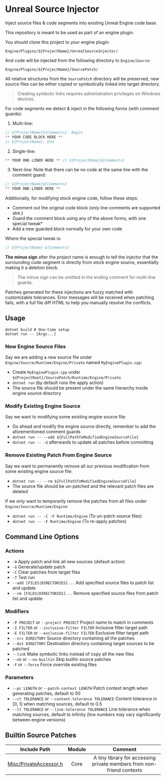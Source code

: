 # Unreal Source Injector

Inject source files & code segments into existing Unreal Engine code base.

This repository is meant to be used as part of an engine plugin. 

You should clone this project to your engine plugin:
```
Engine/Plugins/${ProjectName}/UnrealSourceInjector/
```
And code will be injected from the following directory to `Engine/Source`:
```
Engine/Plugins/${ProjectName}/SourcePatch/
```
All relative structures from the `SourcePatch` directory will be preserved,
new source files can be either copied or symbolically linked into target directory.

> Creating symbolic links requires administration privileges on Windows devices.

For code segments we detect & inject in the following forms (with comment guards):

1. Multi-line:

```cpp
// ${ProjectName}${Comments}: Begin
** YOUR CODE BLOCK HERE **
// ${ProjectName}: End
```

2. Single-line:

```cpp
** YOUR ONE-LINER HERE ** // ${ProjectName}${Comments}
```

3. Next-line: Note that there can be no code at the same line with the comment guard:

```cpp
// ${ProjectName}${Comments}
** YOUR ONE-LINER HERE **
```

Additionally, for modifying stock engine code, follow these steps:
* Comment out the original code block (only line comments are supported atm.)
* Guard the comment block using any of the above forms, with one special tweak*
* Add a new guarded block normally for your own code

Where the special tweak is:

```cpp
// ${ProjectName}-${Comments}
```

**The minus sign** after the project name is enough to tell the injector that the surrounding code segment is directly from stock engine source, essentially making it a deletion block.

> The minus sign can be omitted in the ending comment for multi-line guards.

Patches generated for these injections are fuzzy matched with customizable tolerances.
Error messages will be received when patching fails, with a full file diff HTML to help you manually resolve the conflicts.

## Usage

```shell
dotnet build # One-time setup 
dotnet run -- [Args...]
```

### New Engine Source Files

Say we are adding a new source file under `Engine/Source/Runtime/Engine/Private` named `MyEnginePlugin.cpp`:

* Create `MyEnginePlugin.cpp` under `${ProjectRoot}/SourcePatch/Runtime/Engine/Private`
* `dotnet run` (by default runs the apply action)
* The source file should be present under the same hierarchy inside engine source directory

### Modify Existing Engine Source

Say we want to modifying some existing engine source file:

* Go ahead and modify the engine source directly, remember to add the aforementioned comment guards
* `dotnet run -- --add ${FullPathToModifiedEngineSourceFile}`
* `dotnet run -- -G` afterwards to update all patches before committing

### Remove Existing Patch From Engine Source

Say we want to permanently remove all our previous modification from some existing engine source file:

* `dotnet run -- --rm ${FullPathToModifiedEngineSourceFile}`
* The source file should be un-patched and the relevant patch files are deleted

If we only want to temporarily remove the patches from all files under `Engine/Source/Runtime/Engine`:

* `dotnet run -- -C -F Runtime/Engine` (To un-patch source files)
* `dotnet run -- -F Runtime/Engine` (To re-apply patches)

## Command Line Options

### Actions

* `-A` Apply patch and link all new sources (default action)
* `-G` Generate/update patch
* `-C` Clear patches from target files
* `-T` Test run
* `--add [FILES|DIRECTORIES]...` Add specified source files to patch list and update
* `--rm [FILES|DIRECTORIES]...` Remove specified source files from patch list and update

### Modifiers

* `-P PROJECT` or `--project PROJECT` Project name to match in comments
* `-I FILTER` or `--inclusive-filter FILTER` Inclusive filter target path
* `-E FILTER` or `--exclusive-filter FILTER` Exclusive filter target path
* `--src DIRECTORY` Source directory containing all the patches
* `--dst DIRECTORY` Destination directory containing target sources to be patched
* `--link` Make symbolic links instead of copy all the new files
* `--nb` or `--no-builtin` Skip builtin source patches
* `-F` or `--force` Force override existing files

### Parameters

* `--pc LENGTH` or `--patch-context LENGTH` Patch context length when generating patches, default to 50
* `--ct TOLERANCE` or `--content-tolerance TOLERANCE` Content tolerance in [0, 1] when matching sources, default to 0.5
* `--lt TOLERANCE` or `--line-tolerance TOLERANCE` Line tolerance when matching sources, default to infinity (line numbers may vary significantly between engine versions)

## Builtin Source Patches

|                                   Include Path                                   | Module |                                Comment                                |
|:--------------------------------------------------------------------------------:|:------:|:---------------------------------------------------------------------:|
| [Misc/PrivateAccessor.h](SourcePatch/Runtime/Core/Public/Misc/PrivateAccessor.h) |  Core  | A tiny library for accessing private members from non-friend contexts |
